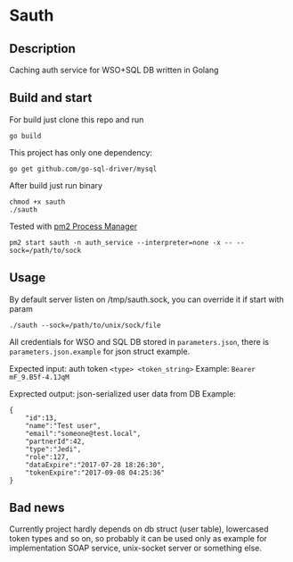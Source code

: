 # Sauth

## Description

Caching auth service for WSO+SQL DB written in Golang 

## Build and start

For build just clone this repo and run
```
go build
```
This project has only one dependency:
```
go get github.com/go-sql-driver/mysql
```
After build just run binary
```
chmod +x sauth
./sauth
```
Tested with [pm2 Process Manager](https://github.com/Unitech/pm2)

```
pm2 start sauth -n auth_service --interpreter=none -x -- --sock=/path/to/sock
```
## Usage

By default server listen on /tmp/sauth.sock, you can override it if start with param
```
./sauth --sock=/path/to/unix/sock/file
```
All credentials for WSO and SQL DB stored in `parameters.json`, there is `parameters.json.example` for json struct example.

Expected input: auth token `<type> <token_string>` 
Example: `Bearer mF_9.B5f-4.1JqM`

Exprected output: json-serialized user data from DB 
Example: 
```
{
	"id":13,
	"name":"Test user",
	"email":"someone@test.local",
	"partnerId":42,
	"type":"Jedi",
	"role":127,
	"dataExpire":"2017-07-28 18:26:30",
	"tokenExpire":"2017-09-08 04:25:36"
}
```

## Bad news
Currently project hardly depends on db struct (user table), lowercased token types and so on, so probably it can be used only as example for implementation SOAP service, unix-socket server or something else.

